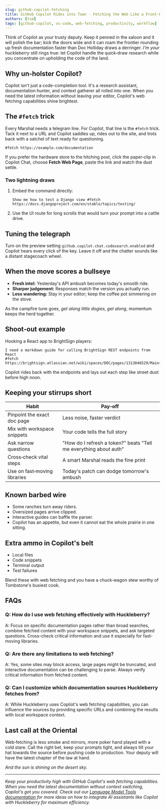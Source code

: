 ```yaml
---
slug: github-copilot-fetching
title: GitHub Copilot Rides into Town - Fetching the Web Like a Front‑Page Gunslinger
authors: [tim]
tags: [github-copilot, vs-code, web-fetching, productivity, workflow]
---
```


Think of Copilot as your trusty deputy. Keep it penned in the saloon and it will polish the bar; kick the doors wide and it can roam the frontier rounding up fresh documentation faster than Doc Holliday draws a derringer. *I'm your huckleberry* still rings true: let Copilot handle the quick‑draw research while you concentrate on upholding the code of the land.

<!-- truncate -->

## Why un‑holster Copilot?

Copilot isn't just a code-completion tool. It's a research assistant, documentation hunter, and context gatherer all rolled into one. When you need the latest information without leaving your editor, Copilot's web fetching capabilities shine brightest.

## The `#fetch` trick

Every Marshal needs a telegram line. For Copilot, that line is the `#fetch` trick. Tack it next to a URL and Copilot saddles up, rides out to the site, and trots back with a satchel of text ready for questioning.

```
#fetch https://example.com/documentation
```

If you prefer the hardware store to the hitching post, click the paper‑clip in Copilot Chat, choose **Fetch Web Page**, paste the link and watch the dust settle.

### Two lightning draws

1. Embed the command directly:

   ```
   Show me how to test a Django view #fetch https://docs.djangoproject.com/en/stable/topics/testing/
   ```

2. Use the UI route for long scrolls that would turn your prompt into a cattle drive.

## Tuning the telegraph

Turn on the preview setting `github.copilot.chat.codesearch.enabled` and Copilot hears every click of the key. Leave it off and the chatter sounds like a distant stagecoach wheel.

## When the move scores a bullseye

* **Fresh intel:** Yesterday's API ambush becomes today's smooth ride.  
* **Sharper judgement:** Responses match the version you actually run.  
* **Less wandering:** Stay in your editor; keep the coffee pot simmering on the stove.

As the campfire tune goes, *get along little dogies, get along*,  momentum keeps the herd together.

## Shoot‑out example

Hooking a React app to BrightSign players:

```
I need a markdown guide for calling BrightSign REST endpoints from React
#fetch https://brightsign.atlassian.net/wiki/spaces/DOC/pages/1313046529/Main+REST+HTTP+API+version+2022+06
```

Copilot rides back with the endpoints and lays out each step like street dust before high noon.

## Keeping your stirrups short

| Habit | Pay‑off |
|-------|---------|
| Pinpoint the exact doc page | Less noise, faster verdict |
| Mix with workspace snippets | Your code tells the full story |
| Ask narrow questions | "How do I refresh a token?" beats "Tell me everything about auth" |
| Cross‑check vital steps | A smart Marshal reads the fine print |
| Use on fast‑moving libraries | Today's patch can dodge tomorrow's ambush |

## Known barbed wire

* Some ranches turn away riders.  
* Oversized pages arrive clipped.  
* Interactive guides can baffle the parser.  
* Copilot has an appetite, but even it cannot eat the whole prairie in one sitting.

## Extra ammo in Copilot's belt

* Local files  
* Code snippets  
* Terminal output  
* Test failures

Blend these with web fetching and you have a chuck‑wagon stew worthy of Tombstone's busiest cook.

## FAQs

### Q: How do I use web fetching effectively with Huckleberry?

A: Focus on specific documentation pages rather than broad searches, combine fetched content with your workspace snippets, and ask targeted questions. Cross-check critical information and use it especially for fast-moving libraries.

### Q: Are there any limitations to web fetching?

A: Yes, some sites may block access, large pages might be truncated, and interactive documentation can be challenging to parse. Always verify critical information from fetched content.

### Q: Can I customize which documentation sources Huckleberry fetches from?

A: While Huckleberry uses Copilot's web fetching capabilities, you can influence the sources by providing specific URLs and combining the results with local workspace context.

## Last call at the Oriental

Web‑fetching is less smoke and mirrors, more poker hand played with a cold stare. Call the right bet, keep your prompts tight, and always tilt your hat towards the source before pushing code to production. Your deputy will have the latest chapter of the law at hand.

*And the sun is shining on the desert sky.*

---

*Keep your productivity high with GitHub Copilot's web fetching capabilities. When you need the latest documentation without context switching, Copilot's got you covered. Check out our [Language Model Tools documentation](https://cambridgemonorail.github.io/vscode-huckleberry/language-model-tools) for more ideas on how to integrate AI assistants like Copilot with Huckleberry for maximum efficiency.*

